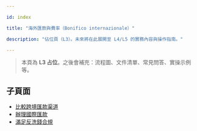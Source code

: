 ---
id: index
title: "海外匯款與費率（Bonifico internazionale）"
description: "佔位頁（L3）。未來將在此展開至 L4/L5 的實務內容與操作指南。"
---


> 本頁為 **L3 占位**。之後會補充：流程圖、文件清單、常見問答、實操示例等。

## 子頁面

- [比較跨境匯款渠道](./compare-remittance/)
- [辦理國際匯款](./send-international/)
- [滿足反洗錢合規](./meet-compliance/)
